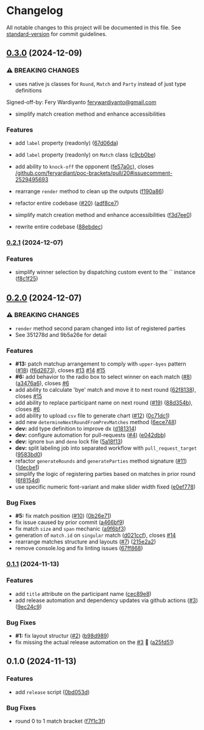 # Changelog

All notable changes to this project will be documented in this file. See [standard-version](https://github.com/conventional-changelog/standard-version) for commit guidelines.

## [0.3.0](https://github.com/feryardiant/poc-brackets/compare/v0.2.1...v0.3.0) (2024-12-09)


### ⚠ BREAKING CHANGES

* uses native js classes for `Round`, `Match` and `Party`
instead of just type definitions

Signed-off-by: Fery Wardiyanto <ferywardiyanto@gmail.com>
* simplify match creation method and enhance accessibilities

### Features

* add `label` property (readonly) ([67d06da](https://github.com/feryardiant/poc-brackets/commit/67d06da34e9fca551b5e053d8d988f5d3aa62d1b))
* add `label` property (readonly) on `Match` class ([c9cb0be](https://github.com/feryardiant/poc-brackets/commit/c9cb0bee2a1a817a5fb9150296d94842324d04ee))
* add ability to `knock-off` the opponent ([fe57a0c](https://github.com/feryardiant/poc-brackets/commit/fe57a0caa700ee90d34b22deae5d16f7084ca3d4)), closes [/github.com/feryardiant/poc-brackets/pull/20#issuecomment-2529495693](https://github.com/feryardiant//github.com/feryardiant/poc-brackets/pull/20/issues/issuecomment-2529495693)
* rearrange `render` method to clean up the outputs ([f190a86](https://github.com/feryardiant/poc-brackets/commit/f190a8603a2f5ef84eaf7effb5801ebee95672ca))
* refactor entire codebase ([#20](https://github.com/feryardiant/poc-brackets/issues/20)) ([adf8ce7](https://github.com/feryardiant/poc-brackets/commit/adf8ce7258769f141673b513fc586a1d664c62e6))
* simplify match creation method and enhance accessibilities ([f3d7ee0](https://github.com/feryardiant/poc-brackets/commit/f3d7ee0ab6db05d550a7123e15638f014f7d43f3))


* rewrite entire codebase ([88ebdec](https://github.com/feryardiant/poc-brackets/commit/88ebdec02c5554dbeadff4b5aca1424e0508b7ac))

### [0.2.1](https://github.com/feryardiant/poc-brackets/compare/v0.2.0...v0.2.1) (2024-12-07)


### Features

* simplify winner selection by dispatching custom event to the `` instance ([f8c1f25](https://github.com/feryardiant/poc-brackets/commit/f8c1f2584a86b247537f34a7282058702ce01d1c))

## [0.2.0](https://github.com/feryardiant/poc-brackets/compare/v0.1.1...v0.2.0) (2024-12-07)


### ⚠ BREAKING CHANGES

* `render` method second param changed into list of
registered parties
* See 351278d and 9b5a26e for detail

### Features

* **#13:** patch matchup arrangement to comply with `upper-byes` pattern ([#18](https://github.com/feryardiant/poc-brackets/issues/18)) ([f6d2673](https://github.com/feryardiant/poc-brackets/commit/f6d26732a89d8f7302a63df602ab67976a686857)), closes [#13](https://github.com/feryardiant/poc-brackets/issues/13) [#14](https://github.com/feryardiant/poc-brackets/issues/14) [#15](https://github.com/feryardiant/poc-brackets/issues/15)
* **#6:** add behavior to the radio box to select winner on each match ([#8](https://github.com/feryardiant/poc-brackets/issues/8)) ([a3476a6](https://github.com/feryardiant/poc-brackets/commit/a3476a6dc4a9a9baab3eda212e96585311b0e095)), closes [#6](https://github.com/feryardiant/poc-brackets/issues/6)
* add ability to calculate 'bye' match and move it to next round ([62f8138](https://github.com/feryardiant/poc-brackets/commit/62f813839224c0114d4e9d295a2221c5076ea5af)), closes [#15](https://github.com/feryardiant/poc-brackets/issues/15)
* add ability to replace participant name on next round ([#19](https://github.com/feryardiant/poc-brackets/issues/19)) ([88d354b](https://github.com/feryardiant/poc-brackets/commit/88d354bb94e874454120d168d690f28113e6672a)), closes [#6](https://github.com/feryardiant/poc-brackets/issues/6)
* add ability to upload `csv` file to generate chart ([#12](https://github.com/feryardiant/poc-brackets/issues/12)) ([0c71dc1](https://github.com/feryardiant/poc-brackets/commit/0c71dc1d0004d7948f51d7e2a3290d1f6a93bb2a))
* add new `determineNextRoundFromPrevMatches` method ([6ece748](https://github.com/feryardiant/poc-brackets/commit/6ece7481e7dd3fca8b0dfd57a5a549fce0a91ccb))
* **dev:** add type definition to improve dx ([d181314](https://github.com/feryardiant/poc-brackets/commit/d1813142bc0f9e48d0128e4bcbd1b096f4858c80))
* **dev:** configure automation for pull-requests ([#4](https://github.com/feryardiant/poc-brackets/issues/4)) ([e042dbb](https://github.com/feryardiant/poc-brackets/commit/e042dbb1a3006bc243e2bac52b0cc4656da1735f))
* **dev:** ignore `bun` and `deno` lock file ([5a18f13](https://github.com/feryardiant/poc-brackets/commit/5a18f13eb4e81af0a15c224035ba4582cf8dbf93))
* **dev:** split labeling job into separated workflow with `pull_request_target` ([9583bd0](https://github.com/feryardiant/poc-brackets/commit/9583bd05dcdeced4991f72d0d07a37c4507d48ee))
* refactor `generateRounds` and `generateParties` method signature ([#11](https://github.com/feryardiant/poc-brackets/issues/11)) ([1decbe1](https://github.com/feryardiant/poc-brackets/commit/1decbe14aa406067e72e2cca60a36273bb571920))
* simplify the logic of registering parties based on matches in prior round ([6f8154d](https://github.com/feryardiant/poc-brackets/commit/6f8154ddb0f38569e421ca8357d109e11d2f1f41))
* use specific numeric font-variant and make slider width fixed ([e0ef778](https://github.com/feryardiant/poc-brackets/commit/e0ef778f14af663f4d769b8b26127c614df0d2f2))


### Bug Fixes

* **#5:** fix match position ([#10](https://github.com/feryardiant/poc-brackets/issues/10)) ([0b26e71](https://github.com/feryardiant/poc-brackets/commit/0b26e71a022f79b4b8b6631db9f9b939a2d4115b))
* fix issue caused by prior commit ([a466bf9](https://github.com/feryardiant/poc-brackets/commit/a466bf9a603676fa1dd88d2a657db7677bae52db))
* fix match `size` and `span` mechanic ([a9f6bf3](https://github.com/feryardiant/poc-brackets/commit/a9f6bf3d68e3987588411af312ebf4c69fafc5c6))
* generation of `match.id` on `singular` match ([d021ccf](https://github.com/feryardiant/poc-brackets/commit/d021ccfb8679e2e953d05c666247fd8c98119f55)), closes [#14](https://github.com/feryardiant/poc-brackets/issues/14)
* rearrange matches structure and layouts ([#7](https://github.com/feryardiant/poc-brackets/issues/7)) ([215e2a2](https://github.com/feryardiant/poc-brackets/commit/215e2a2c5be5946bf2bc441a1eafe586bd4d338a))
* remove console.log and fix linting issues ([67ff868](https://github.com/feryardiant/poc-brackets/commit/67ff8686396b19270c57bef4e2d7721b58d5bb1e))

### [0.1.1](https://github.com/feryardiant/poc-brackets/compare/v0.1.0...v0.1.1) (2024-11-13)


### Features

* add `title` attribute on the participant name ([cec89e8](https://github.com/feryardiant/poc-brackets/commit/cec89e8d3226c94637f4bc900080892b0cfcb847))
* add release automation and dependency updates via github actions ([#3](https://github.com/feryardiant/poc-brackets/issues/3)) ([9ec24c9](https://github.com/feryardiant/poc-brackets/commit/9ec24c9726a7968596908f9badad172cf7d5afdb))


### Bug Fixes

* **#1:** fix layout structur ([#2](https://github.com/feryardiant/poc-brackets/issues/2)) ([b98d989](https://github.com/feryardiant/poc-brackets/commit/b98d989cf44eceee3dfc136d8829ec2e8ff7318f))
* fix missing the actual release automation on the [#3](https://github.com/feryardiant/poc-brackets/issues/3) :facepalm: ([a25fd51](https://github.com/feryardiant/poc-brackets/commit/a25fd51b8c535fff656b41e46437c1f15992d637))

## 0.1.0 (2024-11-13)


### Features

* add `release` script ([0bd053d](https://github.com/feryardiant/poc-brackets/commit/0bd053df183d55368d4bcccd78099a8d3e2907e9))


### Bug Fixes

* round 0 to 1 match bracket ([f7f1c3f](https://github.com/feryardiant/poc-brackets/commit/f7f1c3f9f888e805218a1cc411b8d2b0acee9495))

